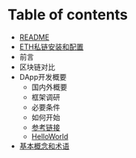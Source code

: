 # Table of contents

* [README](README.md)
* [ETH私链安装和配置](eth-si-lian-an-zhuang-he-pei-zhi.md)
* 前言
* 区块链对比
* DApp开发概要
  * 国内外概要
  * 框架调研
  * 必要条件
  * 如何开始
  * [参考链接](dapp-kai-fa-gai-yao/can-kao-lian-jie.md)
  * [HelloWorld](dapp-kai-fa-gai-yao/helloworld.md)
* [基本概念和术语](ji-ben-gai-nian-he-shu-yu.md)

